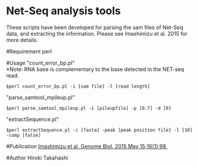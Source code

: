 # Net-Seq analysis tools
These scripts have been developed for parsing the sam files of Net-Seq data, and extracting the information. 
Please see Imashimizu et al. 2015 for more details.

#Requirement
perl<br>

#Usage
"count_error_bp.pl"<br>
*Note: RNA base is complementary to the base detected in the NET-seq read.
<pre><code>$perl count_error_bp.pl -i [sam file] -l [read length] </code></pre>

"parse_samtool_mpileup.pl"<br>
<pre><code>$perl parse_samtool_mpileup.pl -i [pileupfile] -p [0.7] -d [0] </code></pre>

"extractSequence.pl"<br>
<pre><code>$perl extractSequence.pl -i [fasta] -peak [peak position file] -l [10] -comp [false] </code></pre>

#Publication
<a href="http://www.ncbi.nlm.nih.gov/pubmed/25976475" target="_blank">Imashimizu et al. Genome Biol. 2015 May 15;16(1):98.</a>

#Author
Hiroki Takahashi
